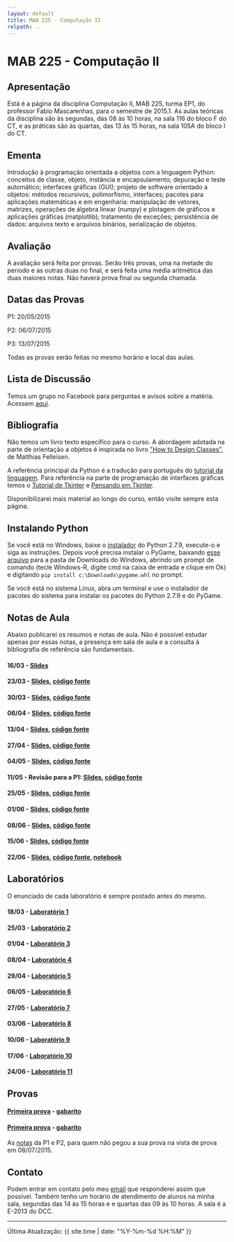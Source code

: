 ```yaml
---
layout: default
title: MAB 225 - Computação II
relpath: ..
---
```


MAB 225 - Computação II
=======================

Apresentação
------------

Está é a página da disciplina Computação II, MAB 225, turma EP1, do professor Fabio
Mascarenhas, para o semestre de 2015.1. As aulas teóricas da disciplina são às
segundas, das 08 às 10 horas, na sala 116 do bloco F do CT,
e as práticas são às quartas, das 13 às 15 horas, na sala 105A do bloco I do CT.

Ementa
------

Introdução à programação orientada a objetos com a linguagem Python: conceitos de classe,
objeto, instância e encapsulamento; depuração e teste automático; interfaces gráficas (GUI);
projeto de software orientado a objetos: métodos recursivos, polimorfismo, interfaces;
pacotes para aplicações matemáticas e em engenharia: manipulação de vetores, matrizes,
operações de álgebra linear (numpy) e plotagem de gráficos e aplicações gráficas (matplotlib);
tratamento de exceções; persistência de dados: arquivos texto e arquivos binários, serialização de objetos.

Avaliação
---------

A avaliação será feita por provas. Serão três provas, uma na metade do período
e as outras duas no final, e será feita uma média aritmética das duas
maiores notas. Não haverá prova final ou segunda chamada.

Datas das Provas
----------------

P1: 20/05/2015

P2: 06/07/2015

P3: 13/07/2015

Todas as provas serão feitas no mesmo horário e local das aulas.

Lista de Discussão
------------------

Temos um grupo no Facebook para perguntas e avisos sobre a matéria.
Acessem [aqui](https://www.facebook.com/groups/comp2python).

Bibliografia
------------

Não temos um livro texto específico para o curso. A abordagem adotada
na parte de orientação a objetos é inspirada no livro ["How to Design
Classes"](http://www.ccs.neu.edu/home/matthias/HtDC/htdc.pdf), de
Matthias Felleisen.

A referência principal da Python é a tradução para português do
[tutorial da linguagem](http://turing.com.br/pydoc/2.7/tutorial/index.html).
Para referência na parte de programação de interfaces gráficas temos
o [Tutorial de Tkinter](http://www.dcc.ufrj.br/~fabiom/mab225/tutorialtkinter.pdf)
e [Pensando em Tkinter](http://www.dcc.ufrj.br/~fabiom/mab225/PensandoTkinter.pdf).

Disponibilizarei mais material ao longo do curso, então visite sempre
esta página.

Instalando Python
-----------------

Se você está no Windows, baixe o [instalador](python.msi) do Python 2.7.9, execute-o e siga as instruções.
Depois você precisa instalar o PyGame, baixando [esse arquivo](pygame.whl) para a pasta
de Downloads do Windows, abrindo um prompt
de comando (tecle Windows-R, digite cmd na caixa de entrada e clique em Ok) e digitando
`pip install c:\Downloads\pygame.whl` no prompt.

Se você está no sistema Linux,  abra um terminal e use o instalador de pacotes do sistema
para instalar os pacotes do Python 2.7.9 e do PyGame.

Notas de Aula
-------------

Abaixo publicarei os resumos e notas de aula. Não é possível estudar apenas por essas notas,
a presença em sala de aula e a consulta à bibliografia de referência são fundamentais.

#### 16/03 - [Slides](Aula01.pdf)
#### 23/03 - [Slides](Aula02.pdf), [código fonte](aula02.zip)
#### 30/03 - [Slides](Aula03.pdf), [código fonte](aula03.zip)
#### 06/04 - [Slides](Aula04.pdf), [código fonte](aula04.zip)
#### 13/04 - [Slides](Aula05.pdf), [código fonte](aula05.zip)
#### 27/04 - [Slides](Aula06.pdf), [código fonte](aula06.zip)
#### 04/05 - [Slides](Aula07.pdf), [código fonte](aula07.zip)
#### 11/05 - Revisão para a P1: [Slides](RevisaoP1.pdf), [código fonte](revisaop1.py)
#### 25/05 - [Slides](Aula08.pdf), [código fonte](aula08.zip)
#### 01/06 - [Slides](Aula09.pdf), [código fonte](aula09.zip)
#### 08/06 - [Slides](Aula10.pdf), [código fonte](aula10.zip)
#### 15/06 - [Slides](Aula11.pdf), [código fonte](aula11.py)
#### 22/06 - [Slides](Aula12.pdf), [código fonte](aula12.zip), [notebook](http://nbviewer.ipython.org/url/www.dcc.ufrj.br/~fabiom/pythonoo/aula12.ipynb)

Laboratórios
------------

O enunciado de cada laboratório é sempre postado antes do mesmo.

#### 18/03 - [Laboratório 1](lab1.html)
#### 25/03 - [Laboratório 2](lab2.html)
#### 01/04 - [Laboratório 3](lab3.html)
#### 08/04 - [Laboratório 4](lab4.html)
#### 29/04 - [Laboratório 5](lab5.html)
#### 06/05 - [Laboratório 6](lab6.html)
#### 27/05 - [Laboratório 7](lab7.html)
#### 03/06 - [Laboratório 8](lab8.html)
#### 10/06 - [Laboratório 9](lab9.html)
#### 17/06 - [Laboratório 10](lab10.html)
#### 24/06 - [Laboratório 11](lab11.html)

Provas
------

#### [Primeira prova](p1.pdf) - [gabarito](gabaritop1.py)
#### [Primeira prova](p2.pdf) - [gabarito](p2.py)

As [notas](notas_parcial.pdf) da P1 e P2, para quem não pegou a sua prova na
vista de prova em 08/07/2015.

Contato
-------

Podem entrar em contato pelo meu [email](mailto:mascarenhas@ufrj.br) que
responderei assim que possível. Também tenho um horário de atendimento
de alunos na minha sala, segundas das 14 às 15 horas e e quartas das 09 às 10 horas.
A sala é a E-2013 do DCC.

* * * * *

Última Atualização: {{ site.time | date: "%Y-%m-%d %H:%M" }}
